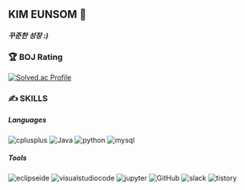 ## KIM EUNSOM 🌱
##### 꾸준한 성장 :)

### 🏆 BOJ Rating 

<!--
**kimeunsom/kimeunsom** is a ✨ _special_ ✨ repository because its `README.md` (this file) appears on your GitHub profile.

Here are some ideas to get you started:

- 🔭 I’m currently working on ...
- 🌱 I’m currently learning ...
- 👯 I’m looking to collaborate on ...
- 🤔 I’m looking for help with ...
- 💬 Ask me about ...
- 📫 How to reach me: ...
- 😄 Pronouns: ...
- ⚡ Fun fact: ...
-->



[![Solved.ac Profile](http://mazassumnida.wtf/api/v2/generate_badge?boj=somi5488)](https://solved.ac/somi5488/)



### ✍ SKILLS 
##### Languages

![cplusplus](https://img.shields.io/badge/C++-00599C.svg?&style=for-the-badge&logo=cplusplus&logoColor=white)
![Java](https://img.shields.io/badge/Java-007396.svg?&style=for-the-badge&logo=java&logoColor=white)
![python](https://img.shields.io/badge/python-3776AB.svg?&style=for-the-badge&logo=python&logoColor=white)
![mysql](https://img.shields.io/badge/mysql-4479A1.svg?&style=for-the-badge&logo=mysql&logoColor=white)


##### Tools
![eclipseide](https://img.shields.io/badge/eclipseide-2C2255.svg?&style=for-the-badge&logo=eclipseide&logoColor=white)
![visualstudiocode](https://img.shields.io/badge/visualstudiocode-007ACC.svg?&style=for-the-badge&logo=visualstudiocode&logoColor=white)
![jupyter](https://img.shields.io/badge/jupyter-F37626.svg?&style=for-the-badge&logo=jupyter&logoColor=white)
![GitHub](https://img.shields.io/badge/GitHub-181717.svg?&style=for-the-badge&logo=GitHub&logoColor=white)
![slack](https://img.shields.io/badge/slack-4A154B.svg?&style=for-the-badge&logo=slack&logoColor=white)
![tistory](https://img.shields.io/badge/tistory-000000.svg?&style=for-the-badge&logo=tistory&logoColor=white)



